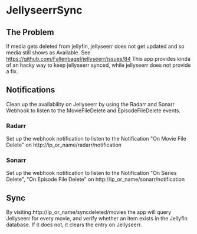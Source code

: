 # JellyseerrSync

## The Problem
If media gets deleted from jellyfin, jellyseerr does not get updated and so media still shows as Available. See https://github.com/Fallenbagel/jellyseerr/issues/84
This app provides kinda of an hacky way to keep jellyseerr synced, while jellyseerr does not provide a fix.

## Notifications
Clean up the availability on Jellyseerr by using the Radarr and Sonarr Webhook to listen to the MovieFileDelete and EpisodeFileDelete events.

### Radarr

Set up the webhook notification to listen to the Notification "On Movie File Delete" on http://ip_or_name/radarr/notification

### Sonarr

Set up the webhook notification to listen to the Notification "On Series Delete", "On Episode File Delete" on http://ip_or_name/sonarr/notification

## Sync
By visiting http://ip_or_name/syncdeleted/movies the app will query Jellyseerr for every movie, and verify whether an item exists in the Jellyfin database. If it does not, it clears the entry on Jellyseerr.
